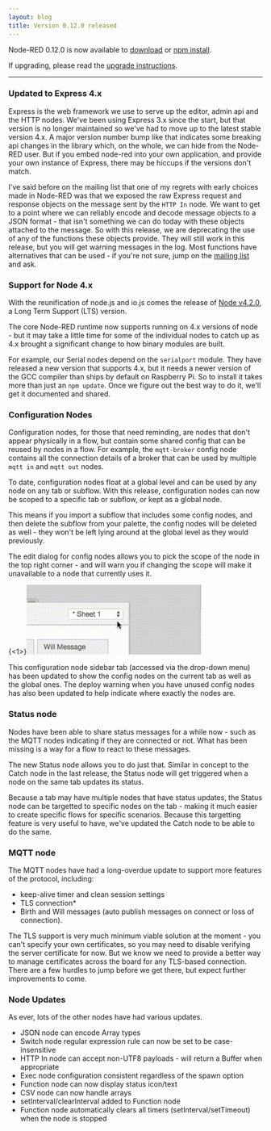 ```yaml
---
layout: blog
title: Version 0.12.0 released
---
```


Node-RED 0.12.0 is now available to [download](https://github.com/node-red/node-red/releases/download/0.12.0/node-red-0.12.0.zip) or [npm install](https://npmjs.org/package/node-red).

If upgrading, please read the [upgrade instructions](http://nodered.org/docs/getting-started/upgrading.html).

---

### Updated to Express 4.x

Express is the web framework we use to serve up the editor, admin api and the HTTP nodes. We've been using Express 3.x since the start, but that version is no longer maintained so we've had to move up to the latest stable version 4.x. A major version number bump like that indicates some breaking api changes in the library which, on the whole, we can hide from the Node-RED user. But if you embed node-red into your own application, and provide your own instance of Express, there may be hiccups if the versions don't match.

I've said before on the mailing list that one of my regrets with early choices made in Node-RED was that we exposed the raw Express request and response objects on the message sent by the `HTTP In` node. We want to get to a point where we can reliably encode and decode message objects to a JSON format - that isn't something we can do today with these objects attached to the message. So with this release, we are deprecating the use of any of the functions these objects provide. They will still work in this release, but you will get warning messages in the log. Most functions have alternatives that can be used - if you're not sure, jump on the [mailing list](https://groups.google.com/forum/#!forum/node-red) and ask.

### Support for Node 4.x

With the reunification of node.js and io.js comes the release of [Node v4.2.0](https://nodejs.org/en/blog/release/v4.2.0/), a Long Term Support (LTS) version.

The core Node-RED runtime now supports running on 4.x versions of node - but it may take a little time for some of the individual nodes to catch up as 4.x brought a significant change to how binary modules are built.

For example, our Serial nodes depend on the `serialport` module. They have released a new version that supports 4.x, but it needs a newer version of the GCC compiler than ships by default on Raspberry Pi. So to install it takes more than just an `npm update`. Once we figure out the best way to do it, we'll get it documented and shared.


### Configuration Nodes

Configuration nodes, for those that need reminding, are nodes that don't appear physically in a flow, but contain some shared config that can be reused by nodes in a flow. For example, the `mqtt-broker` config node contains all the connection details of a broker that can be used by multiple `mqtt in` and `mqtt out` nodes.

To date, configuration nodes float at a global level and can be used by any node on any tab or subflow. With this release, configuration nodes can now be scoped to a specific tab or subflow, or kept as a global node.

This means if you import a subflow that includes some config nodes, and then delete the subflow from your palette, the config nodes will be deleted as well - they won't be left lying around at the global level as they would previously.

The edit dialog for config nodes allows you to pick the scope of the node in the top right corner - and will warn you if changing the scope will make it unavailable to a node that currently uses it.

{<1>}![](/blog/content/images/2015/11/config-node-select.gif)

This configuration node sidebar tab (accessed via the drop-down menu) has been updated to show the config nodes on the current tab as well as the global ones. The deploy warning when you have unused config nodes has also been updated to help indicate where exactly the nodes are.

### Status node

Nodes have been able to share status messages for a while now - such as the MQTT nodes indicating if they are connected or not. What has been missing is a way for a flow to react to these messages.

The new Status node allows you to do just that. Similar in concept to the Catch node in the last release, the Status node will get triggered when a node on the same tab updates its status.

Because a tab may have multiple nodes that have status updates, the Status node can be targetted to specific nodes on the tab - making it much easier to create specific flows for specific scenarios. Because this targetting feature is very useful to have, we've updated the Catch node to be able to do the same.

### MQTT node

The MQTT nodes have had a long-overdue update to support more features of the protocol, including:

 - keep-alive timer and clean session settings
 - TLS connection*
 - Birth and Will messages (auto publish messages on connect or loss of connection).

The TLS support is very much minimum viable solution at the moment - you can't specify your own certificates, so you may need to disable verifying the server certificate for now. But we know we need to provide a better way to manage certificates across the board for any TLS-based connection. There are a few hurdles to jump before we get there, but expect further improvements to come.


### Node Updates

As ever, lots of the other nodes have had various updates. 

- JSON node can encode Array types
- Switch node regular expression rule can now be set to be case-insensitive
- HTTP In node can accept non-UTF8 payloads - will return a Buffer when appropriate
- Exec node configuration consistent regardless of the spawn option
- Function node can now display status icon/text
- CSV node can now handle arrays
- setInterval/clearInterval added to Function node
- Function node automatically clears all timers (setInterval/setTimeout) when the node is stopped

